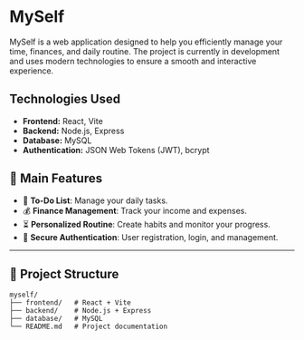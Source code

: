 # MySelf

MySelf is a web application designed to help you efficiently manage your time, finances, and daily routine. The project is currently in development and uses modern technologies to ensure a smooth and interactive experience.

## Technologies Used

- **Frontend:** React, Vite
- **Backend:** Node.js, Express
- **Database:** MySQL
- **Authentication:** JSON Web Tokens (JWT), bcrypt

## 📌 Main Features

- 📅 **To-Do List**: Manage your daily tasks.
- 💰 **Finance Management**: Track your income and expenses.
- ⏳ **Personalized Routine**: Create habits and monitor your progress.
- 🔐 **Secure Authentication**: User registration, login, and management.

---

## 📄 Project Structure

```
myself/
├── frontend/   # React + Vite
├── backend/    # Node.js + Express
├── database/   # MySQL
└── README.md   # Project documentation
```
